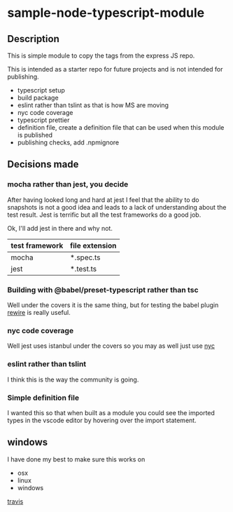# sample-node-typescript-module

## Description
This is simple module to copy the tags from the express JS repo. 

This is intended as a starter repo for future projects and is not intended
for publishing.

- typescript setup
- build package 
- eslint rather than tslint as that is how MS are moving
- nyc code coverage
- typescript prettier   
- definition file, create a definition file that can be used when this module is published
- publishing checks, add .npmignore

## Decisions made

### mocha rather than jest, you decide
After having looked long and hard at jest I feel that the ability to do snapshots is not a good
idea and leads to a lack of understanding about the test result. Jest is terrific but all the test
frameworks do a good job.

Ok, I'll add jest in there and why not. 

| test framework | file extension |
|----------------|----------------|
| mocha          | *.spec.ts      |
| jest           | *.test.ts      |

### Building with **@babel/preset-typescript** rather than tsc
Well under the covers it is the same thing, but for testing the babel plugin [rewire](https://www.npmjs.com/package/babel-plugin-rewire) is 
really useful.

### nyc code coverage
Well jest uses istanbul under the covers so you may as well just use [nyc](https://www.npmjs.com/package/nyc)

### eslint rather than tslint
I think this is the way the community is going.

### Simple definition file
I wanted this so that when built as a module you could see the imported types in the vscode editor by 
hovering over the import statement.

## windows
I have done my best to make sure this works on
- osx
- linux
- windows

[travis](https://travis-ci.com/ghinks/sample-node-typescript-module)
